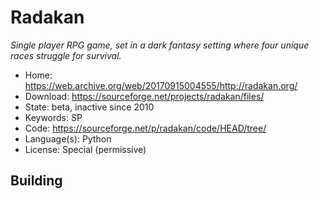 # Radakan

_Single player RPG game, set in a dark fantasy setting where four unique races struggle for survival._

- Home: <https://web.archive.org/web/20170915004555/http://radakan.org/>
- Download: https://sourceforge.net/projects/radakan/files/
- State: beta, inactive since 2010
- Keywords: SP
- Code: https://sourceforge.net/p/radakan/code/HEAD/tree/
- Language(s): Python
- License: Special (permissive)

## Building
